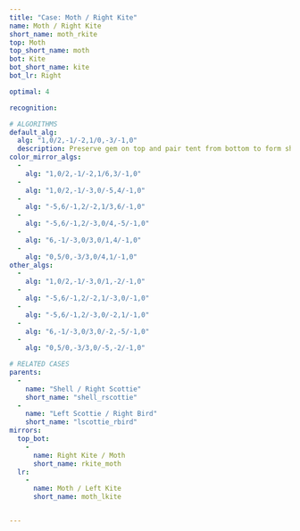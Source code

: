 ```yaml
---
title: "Case: Moth / Right Kite"
name: Moth / Right Kite
short_name: moth_rkite
top: Moth
top_short_name: moth
bot: Kite
bot_short_name: kite
bot_lr: Right

optimal: 4

recognition:

# ALGORITHMS
default_alg:
  alg: "1,0/2,-1/-2,1/0,-3/-1,0"
  description: Preserve gem on top and pair tent from bottom to form shell/scottie.
color_mirror_algs:
  -
    alg: "1,0/2,-1/-2,1/6,3/-1,0"
  -
    alg: "1,0/2,-1/-3,0/-5,4/-1,0"
  -
    alg: "-5,6/-1,2/-2,1/3,6/-1,0"
  -
    alg: "-5,6/-1,2/-3,0/4,-5/-1,0"
  -
    alg: "6,-1/-3,0/3,0/1,4/-1,0"
  -
    alg: "0,5/0,-3/3,0/4,1/-1,0"
other_algs:
  -
    alg: "1,0/2,-1/-3,0/1,-2/-1,0"
  -
    alg: "-5,6/-1,2/-2,1/-3,0/-1,0"
  -
    alg: "-5,6/-1,2/-3,0/-2,1/-1,0"
  -
    alg: "6,-1/-3,0/3,0/-2,-5/-1,0"
  -
    alg: "0,5/0,-3/3,0/-5,-2/-1,0"

# RELATED CASES
parents:
  -
    name: "Shell / Right Scottie"
    short_name: "shell_rscottie"
  -
    name: "Left Scottie / Right Bird"
    short_name: "lscottie_rbird"
mirrors:
  top_bot:
    -
      name: Right Kite / Moth
      short_name: rkite_moth
  lr:
    -
      name: Moth / Left Kite
      short_name: moth_lkite


---
```


